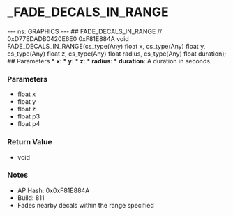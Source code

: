 # _FADE_DECALS_IN_RANGE

--- ns: GRAPHICS --- ## FADE_DECALS_IN_RANGE  // 0xD77EDADB0420E6E0 0xF81E884A void FADE_DECALS_IN_RANGE(cs_type(Any) float x, cs_type(Any) float y, cs_type(Any) float z, cs_type(Any) float radius, cs_type(Any) float duration);   ## Parameters * **x**: * **y**: * **z**: * **radius**: * **duration**: A duration in seconds.

### Parameters
* float x
* float y
* float z
* float p3
* float p4

### Return Value
* void

### Notes
* AP Hash: 0x0xF81E884A
* Build: 811
* Fades nearby decals within the range specified

